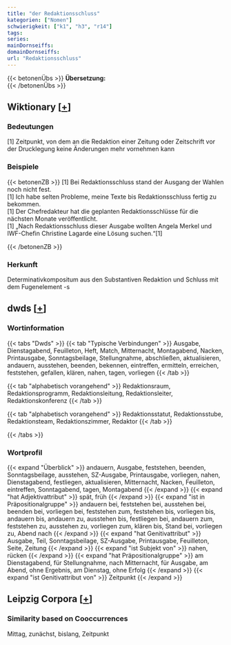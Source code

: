 ```yaml
---
title: "der Redaktionsschluss"
kategorien: ["Nomen"]
schwierigkeit: ["k1", "h3", "r14"]
tags:
series:
mainDornseiffs:
domainDornseiffs:
url: "Redaktionsschluss"
---
```


{{< betonenÜbs >}}
**Übersetzung:**  
{{< /betonenÜbs >}}

## Wiktionary [[+](https://de.wiktionary.org/wiki/Redaktionsschluss)]

### Bedeutungen
[1] Zeitpunkt, von dem an die Redaktion einer Zeitung oder Zeitschrift vor der Drucklegung keine Änderungen mehr vornehmen kann  

### Beispiele
{{< betonenZB >}}
[1] Bei Redaktionsschluss stand der Ausgang der Wahlen noch nicht fest.  
[1] Ich habe selten Probleme, meine Texte bis Redaktionsschluss fertig zu bekommen.  
[1] Der Chefredakteur hat die geplanten Redaktionsschlüsse für die nächsten Monate veröffentlicht.  
[1] „Nach Redaktionsschluss dieser Ausgabe wollten Angela Merkel und IWF-Chefin Christine Lagarde eine Lösung suchen.“[1]  

{{< /betonenZB >}}
### Herkunft
Determinativkompositum aus den Substantiven Redaktion und Schluss mit dem Fugenelement -s  



## dwds [[+](https://www.dwds.de/wb/Redaktionsschluss)]

### Wortinformation
{{< tabs "Dwds" >}}
{{< tab "Typische Verbindungen" >}}
Ausgabe, Dienstagabend, Feuilleton, Heft, Match, Mitternacht, Montagabend, Nacken, Printausgabe, Sonntagsbeilage, Stellungnahme, abschließen, aktualisieren, andauern, ausstehen, beenden, bekennen, eintreffen, ermitteln, erreichen, feststehen, gefallen, klären, nahen, tagen, vorliegen
{{< /tab >}}

{{< tab "alphabetisch vorangehend" >}}
Redaktionsraum, Redaktionsprogramm, Redaktionsleitung, Redaktionsleiter, Redaktionskonferenz
{{< /tab >}}

{{< tab "alphabetisch vorangehend" >}}
Redaktionsstatut, Redaktionsstube, Redaktionsteam, Redaktionszimmer, Redaktor
{{< /tab >}}

{{< /tabs >}}

### Wortprofil
{{< expand "Überblick" >}} andauern, Ausgabe, feststehen, beenden, Sonntagsbeilage, ausstehen, SZ-Ausgabe, Printausgabe, vorliegen, nahen, Dienstagabend, festliegen, aktualisieren, Mitternacht, Nacken, Feuilleton, eintreffen, Sonntagabend, tagen, Montagabend {{< /expand >}}
{{< expand "hat Adjektivattribut" >}} spät, früh {{< /expand >}}
{{< expand "ist in Präpositionalgruppe" >}} andauern bei, feststehen bei, ausstehen bei, beenden bei, vorliegen bei, feststehen zum, feststehen bis, vorliegen bis, andauern bis, andauern zu, ausstehen bis, festliegen bei, andauern zum, feststehen zu, ausstehen zu, vorliegen zum, klären bis, Stand bei, vorliegen zu, Abend nach {{< /expand >}}
{{< expand "hat Genitivattribut" >}} Ausgabe, Teil, Sonntagsbeilage, SZ-Ausgabe, Printausgabe, Feuilleton, Seite, Zeitung {{< /expand >}}
{{< expand "ist Subjekt von" >}} nahen, rücken {{< /expand >}}
{{< expand "hat Präpositionalgruppe" >}} am Dienstagabend, für Stellungnahme, nach Mitternacht, für Ausgabe, am Abend, ohne Ergebnis, am Dienstag, ohne Erfolg {{< /expand >}}
{{< expand "ist Genitivattribut von" >}} Zeitpunkt {{< /expand >}}

## Leipzig Corpora [[+](https://corpora.uni-leipzig.de/en/res?word=Redaktionsschluss&corpusId=deu_newscrawl-public_2018)]


### Similarity based on Cooccurrences
Mittag, zunächst, bislang, Zeitpunkt

